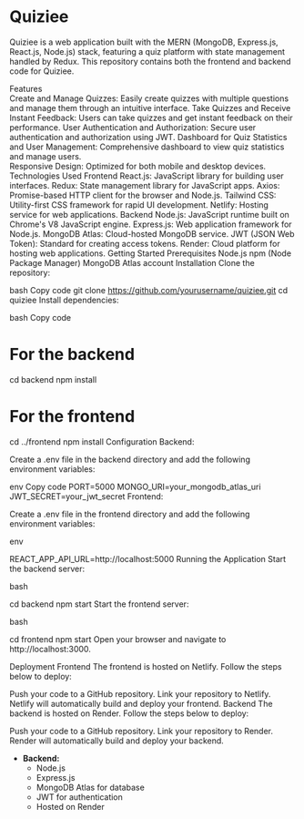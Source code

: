 # Quiziee
 
Quiziee is a web application built with the MERN (MongoDB, Express.js, React.js, Node.js) stack, featuring a quiz platform with state management handled by Redux. This repository contains both the frontend and backend code for Quiziee.     
   
Features        
Create and Manage Quizzes: Easily create quizzes with multiple questions and manage them through an intuitive interface.
Take Quizzes and Receive Instant Feedback: Users can take quizzes and get instant feedback on their performance.
User Authentication and Authorization: Secure user authentication and authorization using JWT.
Dashboard for Quiz Statistics and User Management: Comprehensive dashboard to view quiz statistics and manage users.       
Responsive Design: Optimized for both mobile and desktop devices.
Technologies Used
Frontend
React.js: JavaScript library for building user interfaces.
Redux: State management library for JavaScript apps.
Axios: Promise-based HTTP client for the browser and Node.js.
Tailwind CSS: Utility-first CSS framework for rapid UI development.
Netlify: Hosting service for web applications.
Backend
Node.js: JavaScript runtime built on Chrome's V8 JavaScript engine.
Express.js: Web application framework for Node.js.
MongoDB Atlas: Cloud-hosted MongoDB service.
JWT (JSON Web Token): Standard for creating access tokens.
Render: Cloud platform for hosting web applications.
Getting Started
Prerequisites
Node.js
npm (Node Package Manager)
MongoDB Atlas account
Installation
Clone the repository:

bash
Copy code
git clone https://github.com/yourusername/quiziee.git
cd quiziee
Install dependencies:

bash
Copy code
# For the backend
cd backend
npm install

# For the frontend
cd ../frontend
npm install
Configuration
Backend:

Create a .env file in the backend directory and add the following environment variables:

env
Copy code
PORT=5000
MONGO_URI=your_mongodb_atlas_uri
JWT_SECRET=your_jwt_secret
Frontend:

Create a .env file in the frontend directory and add the following environment variables:

env

REACT_APP_API_URL=http://localhost:5000
Running the Application
Start the backend server:

bash

cd backend
npm start
Start the frontend server:

bash

cd frontend
npm start
Open your browser and navigate to http://localhost:3000.

Deployment
Frontend
The frontend is hosted on Netlify. Follow the steps below to deploy:

Push your code to a GitHub repository.
Link your repository to Netlify.
Netlify will automatically build and deploy your frontend.
Backend
The backend is hosted on Render. Follow the steps below to deploy:

Push your code to a GitHub repository.
Link your repository to Render.
Render will automatically build and deploy your backend.
- **Backend:**
  - Node.js
  - Express.js
  - MongoDB Atlas for database
  - JWT for authentication
  - Hosted on Render
